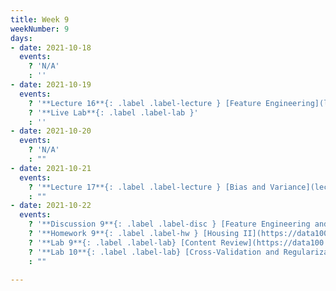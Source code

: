 ```yaml
---
title: Week 9
weekNumber: 9
days:
- date: 2021-10-18
  events:
    ? 'N/A'
    : ''
- date: 2021-10-19
  events:
    ? '**Lecture 16**{: .label .label-lecture } [Feature Engineering](lecture/lec16)'
    ? '**Live Lab**{: .label .label-lab }'
    : ''
- date: 2021-10-20
  events:
    ? 'N/A'
    : ""
- date: 2021-10-21
  events:
    ? '**Lecture 17**{: .label .label-lecture } [Bias and Variance](lecture/lec17)'
    : ""
- date: 2021-10-22
  events:
    ? '**Discussion 9**{: .label .label-disc } [Feature Engineering and Bias-Variance Tradeoff](https://drive.google.com/file/d/1YlBLdP96QYiBD7mZAilXRyhj9GX-3SAu/view?usp=sharing) ([notebook](https://data100.datahub.berkeley.edu/hub/user-redirect/git-pull?repo=https%3A%2F%2Fgithub.com%2FDS-100%2Ffa21&urlpath=tree%2Ffa21%2Fdisc%2Fdisc09&branch=main))'
    ? '**Homework 9**{: .label .label-hw } [Housing II](https://data100.datahub.berkeley.edu/hub/user-redirect/git-pull?repo=https%3A%2F%2Fgithub.com%2FDS-100%2Ffa21&urlpath=tree%2Ffa21%2Fhw%2Fhw9&branch=main) (due Oct 28)'
    ? '**Lab 9**{: .label .label-lab} [Content Review](https://data100.datahub.berkeley.edu/hub/user-redirect/git-pull?repo=https%3A%2F%2Fgithub.com%2FDS-100%2Ffa21&urlpath=tree%2Ffa21%2Flab%2Flab09&branch=main) (optional, no due date)'
    ? '**Lab 10**{: .label .label-lab} [Cross-Validation and Regularization](https://data100.datahub.berkeley.edu/hub/user-redirect/git-pull?repo=https%3A%2F%2Fgithub.com%2FDS-100%2Ffa21&urlpath=tree%2Ffa21%2Flab%2Flab10&branch=main) (due Nov 4)'
    : ""

---
```


